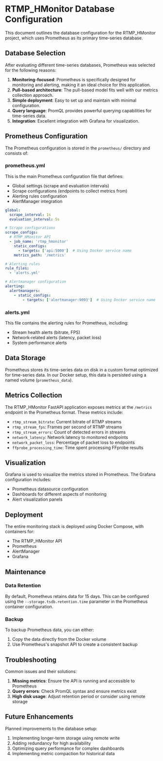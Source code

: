 # RTMP_HMonitor Database Configuration

This document outlines the database configuration for the RTMP_HMonitor project, which uses Prometheus as its primary time-series database.

## Database Selection

After evaluating different time-series databases, Prometheus was selected for the following reasons:

1. **Monitoring-focused**: Prometheus is specifically designed for monitoring and alerting, making it an ideal choice for this application.
2. **Pull-based architecture**: The pull-based model fits well with our metrics collection approach.
3. **Simple deployment**: Easy to set up and maintain with minimal configuration.
4. **Query language**: PromQL provides powerful querying capabilities for time-series data.
5. **Integration**: Excellent integration with Grafana for visualization.

## Prometheus Configuration

The Prometheus configuration is stored in the `prometheus/` directory and consists of:

### prometheus.yml

This is the main Prometheus configuration file that defines:

- Global settings (scrape and evaluation intervals)
- Scrape configurations (endpoints to collect metrics from)
- Alerting rules configuration
- AlertManager integration

```yaml
global:
  scrape_interval: 1s
  evaluation_interval: 5s

# Scrape configurations
scrape_configs:
  # RTMP_HMonitor API
  - job_name: 'rtmp_hmonitor'
    static_configs:
      - targets: ['api:5000']  # Using Docker service name
    metrics_path: '/metrics'

# Alerting rules
rule_files:
  - 'alerts.yml'

# Alertmanager configuration
alerting:
  alertmanagers:
    - static_configs:
        - targets: ['alertmanager:9093']  # Using Docker service name
```

### alerts.yml

This file contains the alerting rules for Prometheus, including:

- Stream health alerts (bitrate, FPS)
- Network-related alerts (latency, packet loss)
- System performance alerts

## Data Storage

Prometheus stores its time-series data on disk in a custom format optimized for time-series data. In our Docker setup, this data is persisted using a named volume (`prometheus_data`).

## Metrics Collection

The RTMP_HMonitor FastAPI application exposes metrics at the `/metrics` endpoint in the Prometheus format. These metrics include:

- `rtmp_stream_bitrate`: Current bitrate of RTMP streams
- `rtmp_stream_fps`: Frames per second of RTMP streams
- `rtmp_stream_errors`: Count of detected errors in streams
- `network_latency`: Network latency to monitored endpoints
- `network_packet_loss`: Percentage of packet loss to endpoints
- `ffprobe_processing_time`: Time spent processing FFprobe results

## Visualization

Grafana is used to visualize the metrics stored in Prometheus. The Grafana configuration includes:

- Prometheus datasource configuration
- Dashboards for different aspects of monitoring
- Alert visualization panels

## Deployment

The entire monitoring stack is deployed using Docker Compose, with containers for:

- The RTMP_HMonitor API
- Prometheus
- AlertManager
- Grafana

## Maintenance

### Data Retention

By default, Prometheus retains data for 15 days. This can be configured using the `--storage.tsdb.retention.time` parameter in the Prometheus container configuration.

### Backup

To backup Prometheus data, you can either:

1. Copy the data directly from the Docker volume
2. Use Prometheus's snapshot API to create a consistent backup

## Troubleshooting

Common issues and their solutions:

1. **Missing metrics**: Ensure the API is running and accessible to Prometheus
2. **Query errors**: Check PromQL syntax and ensure metrics exist
3. **High disk usage**: Adjust retention period or consider using remote storage

## Future Enhancements

Planned improvements to the database setup:

1. Implementing longer-term storage using remote write
2. Adding redundancy for high availability
3. Optimizing query performance for complex dashboards
4. Implementing metric compaction for historical data 